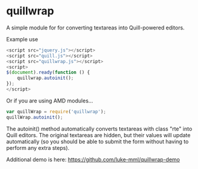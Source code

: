 # quillwrap
A simple module for for converting textareas into Quill-powered editors. 

Example use

```javascript
<script src="jquery.js"></script>
<script src="quill.js"></script>
<script src="quillwrap.js"></script>
<script>
$(document).ready(function () {
    quillwrap.autoinit();
});
</script>
```

Or if you are using AMD modules...

```javascript
var quillWrap = require('quillwrap');
quillWrap.autoinit();
```

The autoinit() method automatically converts textareas with class "rte" into Quill editors. The original textareas are hidden, but their values will update automatically (so you should be able to submit the form without having to perform any extra steps).

Additional demo is here: https://github.com/luke-mml/quillwrap-demo
